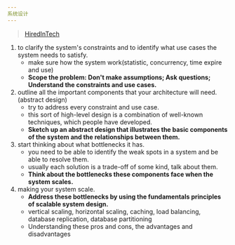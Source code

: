 ```yaml
---
系统设计
---
```


> [HiredInTech](https://www.hiredintech.com/classrooms/system-design/lesson/55)

1. to clarify the system's constraints and to identify what use cases the system needs to satisfy.
    - make sure how the system work(statistic, concurrency, time expire and use)
    - **Scope the problem: Don't make assumptions; Ask questions; Understand the constraints and use cases.**
2. outline all the important components that your architecture will need.(abstract design)
    - try to address every constraint and use case.
    - this sort of high-level design is a combination of well-known techniques, which people have developed.
    - **Sketch up an abstract design that illustrates the basic components of the system and the relationships between them.**
3. start thinking about what bottlenecks it has.
    - you need to be able to identify the weak spots in a system and be able to resolve them.
    - usually each solution is a trade-off of some kind, talk about them.
    - **Think about the bottlenecks these components face when the system scales.**
4. making your system scale.
    - **Address these bottlenecks by using the fundamentals principles of scalable system design.**
    - vertical scaling, horizontal scaling, caching, load balancing, database replication, database partitioning
    - Understanding these pros and cons, the advantages and disadvantages
